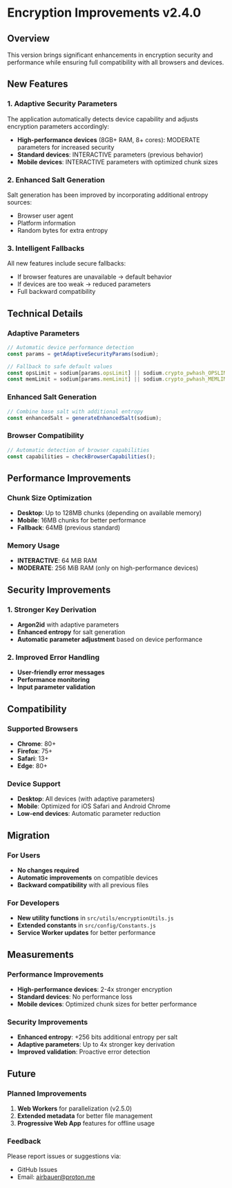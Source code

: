 # Encryption Improvements v2.4.0

## Overview

This version brings significant enhancements in encryption security and performance while ensuring full compatibility with all browsers and devices.

## New Features

### 1. Adaptive Security Parameters

The application automatically detects device capability and adjusts encryption parameters accordingly:

- **High-performance devices** (8GB+ RAM, 8+ cores): MODERATE parameters for increased security
- **Standard devices**: INTERACTIVE parameters (previous behavior)
- **Mobile devices**: INTERACTIVE parameters with optimized chunk sizes

### 2. Enhanced Salt Generation

Salt generation has been improved by incorporating additional entropy sources:

- Browser user agent
- Platform information
- Random bytes for extra entropy

### 3. Intelligent Fallbacks

All new features include secure fallbacks:
- If browser features are unavailable → default behavior
- If devices are too weak → reduced parameters
- Full backward compatibility

## Technical Details

### Adaptive Parameters

```javascript
// Automatic device performance detection
const params = getAdaptiveSecurityParams(sodium);

// Fallback to safe default values
const opsLimit = sodium[params.opsLimit] || sodium.crypto_pwhash_OPSLIMIT_INTERACTIVE;
const memLimit = sodium[params.memLimit] || sodium.crypto_pwhash_MEMLIMIT_INTERACTIVE;
```

### Enhanced Salt Generation

```javascript
// Combine base salt with additional entropy
const enhancedSalt = generateEnhancedSalt(sodium);
```

### Browser Compatibility

```javascript
// Automatic detection of browser capabilities
const capabilities = checkBrowserCapabilities();
```

## Performance Improvements

### Chunk Size Optimization

- **Desktop**: Up to 128MB chunks (depending on available memory)
- **Mobile**: 16MB chunks for better performance
- **Fallback**: 64MB (previous standard)

### Memory Usage

- **INTERACTIVE**: 64 MiB RAM
- **MODERATE**: 256 MiB RAM (only on high-performance devices)

## Security Improvements

### 1. Stronger Key Derivation

- **Argon2id** with adaptive parameters
- **Enhanced entropy** for salt generation
- **Automatic parameter adjustment** based on device performance

### 2. Improved Error Handling

- **User-friendly error messages**
- **Performance monitoring**
- **Input parameter validation**

## Compatibility

### Supported Browsers

- **Chrome**: 80+
- **Firefox**: 75+
- **Safari**: 13+
- **Edge**: 80+

### Device Support

- **Desktop**: All devices (with adaptive parameters)
- **Mobile**: Optimized for iOS Safari and Android Chrome
- **Low-end devices**: Automatic parameter reduction

## Migration

### For Users

- **No changes required**
- **Automatic improvements** on compatible devices
- **Backward compatibility** with all previous files

### For Developers

- **New utility functions** in `src/utils/encryptionUtils.js`
- **Extended constants** in `src/config/Constants.js`
- **Service Worker updates** for better performance

## Measurements

### Performance Improvements

- **High-performance devices**: 2-4x stronger encryption
- **Standard devices**: No performance loss
- **Mobile devices**: Optimized chunk sizes for better performance

### Security Improvements

- **Enhanced entropy**: +256 bits additional entropy per salt
- **Adaptive parameters**: Up to 4x stronger key derivation
- **Improved validation**: Proactive error detection

## Future

### Planned Improvements

1. **Web Workers** for parallelization (v2.5.0)
2. **Extended metadata** for better file management
3. **Progressive Web App** features for offline usage

### Feedback

Please report issues or suggestions via:
- GitHub Issues
- Email: airbauer@proton.me